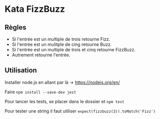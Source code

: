 # Kata FizzBuzz
## Règles
* Si l'entrée est un multiple de trois retourne Fizz.
* Si l'entrée est un mulitple de cing retourne Buzz.
* Si l'entrée est un multiple de trois et cinq retourne FizzBuzz.
* Autrement retourne l'entrée.
## Utilisation
Installer node.js en allant par là -> https://nodejs.org/en/

Faire `npm install --save-dev jest`

Pour lancer les tests, se placer dans le dossier et `npm test`

Pour tester une string il faut utiliser `expect(fizzbuzz(3)).toMatch('Fizz')`
